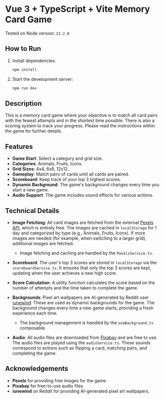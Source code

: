 # Vue 3 + TypeScript + Vite Memory Card Game

Tested on Node version: `23.2.0`

## How to Run

1. Install dependencies:
    ```bash
    npm install
    ```

2. Start the development server:
    ```bash
    npm run dev
    ```

## Description

This is a memory card game where your objective is to match all card pairs with the fewest attempts and in the shortest time possible. There is also a scoring system to track your progress. Please read the instructions within the game for further details.

## Features

- **Game Start**: Select a category and grid size.
- **Categories**: Animals, Fruits, Icons.
- **Grid Sizes**: 4x4, 6x6, 12x12.
- **Gameplay**: Match pairs of cards until all cards are paired.
- **Scoreboard**: Keep track of your top 3 highest scores.
- **Dynamic Background**: The game's background changes every time you start a new game.
- **Audio Support**: The game includes sound effects for various actions.

## Technical Details

- **Image Fetching**: All card images are fetched from the external [Pexels API](https://www.pexels.com/), which is entirely free. The images are cached in `localStorage` for 1 day and categorized by type (e.g., Animals, Fruits, Icons). If more images are needed (for example, when switching to a larger grid), additional images are fetched.
    - Image fetching and caching are handled by the `PexelsService.ts`.

- **Scoreboard**: The user's top 3 scores are stored in `localStorage` via the `scoreboardService.ts`. It ensures that only the top 3 scores are kept, updating when the user achieves a new high score.

- **Score Calculation**: A utility function calculates the score based on the number of attempts and the time taken to complete the game.

- **Backgrounds**: Pixel art wallpapers are AI-generated by Reddit user [iunewind](https://www.reddit.com/r/iunewind/). These are used as dynamic backgrounds for the game. The background changes every time a new game starts, providing a fresh experience each time.
    - The background management is handled by the `useBackground.ts` composable.

- **Audio**: All audio files are downloaded from [Pixabay](https://pixabay.com/) and are free to use. The audio files are played using the `audioService.ts`. These sounds correspond to actions such as flipping a card, matching pairs, and completing the game.

## Acknowledgements

- **Pexels** for providing free images for the game.
- **Pixabay** for free-to-use audio files.
- **iunewind** on Reddit for providing AI-generated pixel art wallpapers.
